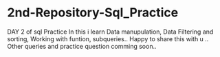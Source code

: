 # 2nd-Repository-Sql_Practice
DAY 2 of sql Practice
In this i learn 
            Data manupulation,
            Data Filtering and sorting,
            Working with funtion,
            subqueries..
Happy to share this with u .. Other queries and practice question comming soon..
